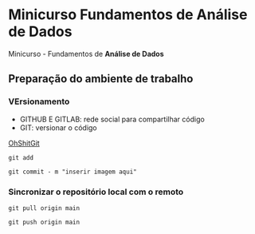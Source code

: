 # Minicurso Fundamentos de Análise de Dados

Minicurso - Fundamentos de **Análise de Dados**


## Preparação do ambiente de trabalho

### VErsionamento

- GITHUB E GITLAB: rede social para compartilhar código
- GIT: versionar o código
  
[OhShitGit](https://ohshitgit.com/)

```
git add
```

```
git commit - m "inserir imagem aqui"
```

### Sincronizar o repositório local com o remoto

```
git pull origin main
```

```
git push origin main
```

